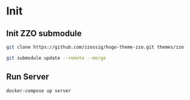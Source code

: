 # Init

## Init ZZO submodule
```bash
git clone https://github.com/zzossig/hugo-theme-zzo.git themes/zzo

git submodule update --remote --merge
```

## Run Server

`docker-compose up server`
